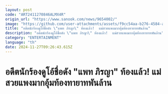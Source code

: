 ```yaml
---
layout: post
code: "ART2411270846ALMX4R"
origin_url: "https://www.sanook.com/news/9654002/"
image: "https://github.com/user-attachments/assets/f9cc54aa-b276-4584-ae25-6c205d8b0402"
title: "อดีตนักร้องดูโอ้ชื่อดัง \"แพท ภิรญา\" ท้องแล้ว!  แม่สวยแพงมากอุ้มท้องทายาทพันล้าน"
description: "อดีตนักร้องดูโอ้ชื่อดัง \"แพท ภิรญา\" ท้องแล้ว!  แม่สวยแพงมากอุ้มท้องทายาทพันล้าน"
category: "ENTERTAINMENT"
language: "th"
date: 2024-11-27T09:26:43.615Z
---
```


# อดีตนักร้องดูโอ้ชื่อดัง "แพท ภิรญา" ท้องแล้ว!  แม่สวยแพงมากอุ้มท้องทายาทพันล้าน